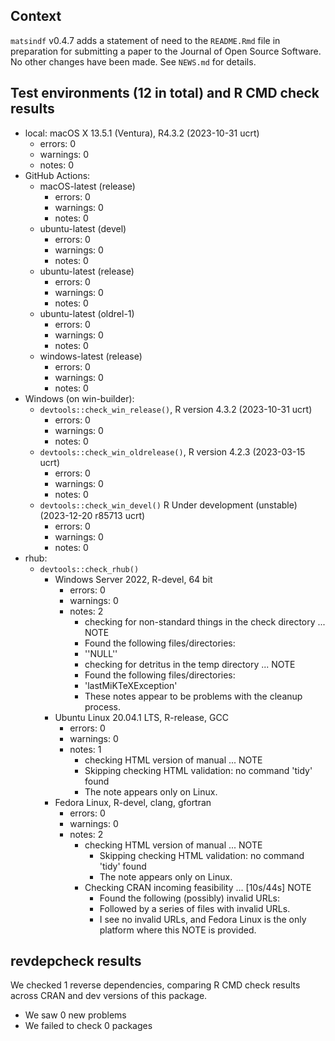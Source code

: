 ## Context

`matsindf` v0.4.7
adds a statement of need to the `README.Rmd` file 
in preparation for submitting a paper to the 
Journal of Open Source Software. 
No other changes have been made.
See `NEWS.md` for details.


## Test environments (12 in total) and R CMD check results

* local: macOS X 13.5.1 (Ventura), R4.3.2 (2023-10-31 ucrt)
    * errors: 0
    * warnings: 0
    * notes: 0
* GitHub Actions: 
    * macOS-latest (release)
        * errors: 0
        * warnings: 0
        * notes: 0
    * ubuntu-latest (devel)
        * errors: 0
        * warnings: 0
        * notes: 0
    * ubuntu-latest (release)
        * errors: 0
        * warnings: 0
        * notes: 0
    * ubuntu-latest (oldrel-1)
        * errors: 0
        * warnings: 0
        * notes: 0
    * windows-latest (release)
        * errors: 0
        * warnings: 0
        * notes: 0
* Windows (on win-builder):
    * `devtools::check_win_release()`, R version 4.3.2 (2023-10-31 ucrt)
        * errors: 0
        * warnings: 0
        * notes: 0
    * `devtools::check_win_oldrelease()`, R version 4.2.3 (2023-03-15 ucrt)
        * errors: 0
        * warnings: 0
        * notes: 0
    * `devtools::check_win_devel()` R Under development (unstable) (2023-12-20 r85713 ucrt)
        * errors: 0
        * warnings: 0
        * notes: 0
* rhub:
    * `devtools::check_rhub()`
        * Windows Server 2022, R-devel, 64 bit
            * errors: 0
            * warnings: 0
            * notes: 2 
                - checking for non-standard things in the check directory ... NOTE
                - Found the following files/directories:
                - ''NULL''
                - checking for detritus in the temp directory ... NOTE
                - Found the following files/directories:
                - 'lastMiKTeXException'
                - These notes appear to be problems with the cleanup process.
        * Ubuntu Linux 20.04.1 LTS, R-release, GCC
            * errors: 0
            * warnings: 0
            * notes: 1
              - checking HTML version of manual ... NOTE
              - Skipping checking HTML validation: no command 'tidy' found
              - The note appears only on Linux.
        * Fedora Linux, R-devel, clang, gfortran
            * errors: 0
            * warnings: 0
            * notes: 2
              - checking HTML version of manual ... NOTE
                  - Skipping checking HTML validation: no command 'tidy' found
                  - The note appears only on Linux.
              - Checking CRAN incoming feasibility ... [10s/44s] NOTE
                  - Found the following (possibly) invalid URLs:
                  - Followed by a series of files with invalid URLs.
                  - I see no invalid URLs, 
                    and Fedora Linux is the only platform where this 
                    NOTE is provided.



## revdepcheck results

We checked 1 reverse dependencies, comparing R CMD check results across CRAN and dev versions of this package.

 * We saw 0 new problems
 * We failed to check 0 packages

